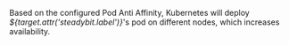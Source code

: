 Based on the configured Pod Anti Affinity, Kubernetes will deploy *${target.attr('steadybit.label')}*&apos;s pod on different nodes, which increases availability.

